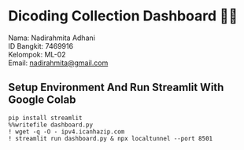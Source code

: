 # Dicoding Collection Dashboard 🎊🎉
Nama: Nadirahmita Adhani<br />
ID Bangkit: 7469916<br />
Kelompok: ML-02<br />
Email: nadirahmita@gmail.com <br />
## Setup Environment And Run Streamlit With Google Colab

```
pip install streamlit
%%writefile dashboard.py
! wget -q -O - ipv4.icanhazip.com
! streamlit run dashboard.py & npx localtunnel --port 8501 
```
